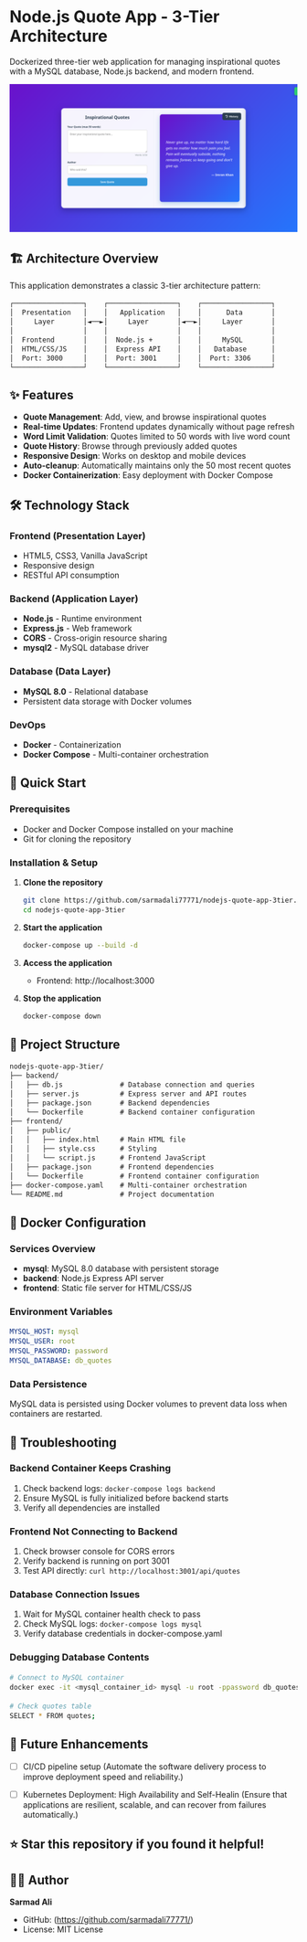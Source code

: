 # Node.js Quote App - 3-Tier Architecture

Dockerized three-tier web application for managing inspirational quotes with a MySQL database, Node.js backend, and modern frontend.


![Quote App Screenshot](https://raw.githubusercontent.com/sarmadali77771/nodejs-quote-app-3tier/refs/heads/main/Inspirational-Quotes.png)


## 🏗️ Architecture Overview

This application demonstrates a classic 3-tier architecture pattern:

```
┌─────────────────┐    ┌─────────────────┐    ┌─────────────────┐
│  Presentation   │    │   Application   │    │      Data       │
│     Layer       │◄──►│     Layer       │◄──►│     Layer       │
│                 │    │                 │    │                 │
│  Frontend       │    │  Node.js +      │    │     MySQL       │
│  HTML/CSS/JS    │    │  Express API    │    │   Database      │
│  Port: 3000     │    │  Port: 3001     │    │  Port: 3306     │
└─────────────────┘    └─────────────────┘    └─────────────────┘
```

## ✨ Features

- **Quote Management**: Add, view, and browse inspirational quotes
- **Real-time Updates**: Frontend updates dynamically without page refresh
- **Word Limit Validation**: Quotes limited to 50 words with live word count
- **Quote History**: Browse through previously added quotes
- **Responsive Design**: Works on desktop and mobile devices
- **Auto-cleanup**: Automatically maintains only the 50 most recent quotes
- **Docker Containerization**: Easy deployment with Docker Compose


## 🛠️ Technology Stack

### Frontend (Presentation Layer)
- HTML5, CSS3, Vanilla JavaScript
- Responsive design
- RESTful API consumption


### Backend (Application Layer)
- **Node.js** - Runtime environment
- **Express.js** - Web framework
- **CORS** - Cross-origin resource sharing
- **mysql2** - MySQL database driver


### Database (Data Layer)
- **MySQL 8.0** - Relational database
- Persistent data storage with Docker volumes

### DevOps
- **Docker** - Containerization
- **Docker Compose** - Multi-container orchestration

## 🚀 Quick Start

### Prerequisites
- Docker and Docker Compose installed on your machine
- Git for cloning the repository



### Installation & Setup

1. **Clone the repository**
   ```bash
   git clone https://github.com/sarmadali77771/nodejs-quote-app-3tier.git
   cd nodejs-quote-app-3tier
   ```

2. **Start the application**
   ```bash
   docker-compose up --build -d
   ```

3. **Access the application**
   - Frontend: http://localhost:3000
   

4. **Stop the application**
   ```bash
   docker-compose down
   ```

## 📁 Project Structure

```
nodejs-quote-app-3tier/
├── backend/
│   ├── db.js              # Database connection and queries
│   ├── server.js          # Express server and API routes
│   ├── package.json       # Backend dependencies
│   └── Dockerfile         # Backend container configuration
├── frontend/
│   ├── public/
│   │   ├── index.html     # Main HTML file
│   │   ├── style.css      # Styling
│   │   └── script.js      # Frontend JavaScript
│   ├── package.json       # Frontend dependencies
│   └── Dockerfile         # Frontend container configuration
├── docker-compose.yaml    # Multi-container orchestration
└── README.md              # Project documentation
```


## 🐳 Docker Configuration


### Services Overview
- **mysql**: MySQL 8.0 database with persistent storage
- **backend**: Node.js Express API server
- **frontend**: Static file server for HTML/CSS/JS


### Environment Variables
```yaml
MYSQL_HOST: mysql
MYSQL_USER: root
MYSQL_PASSWORD: password
MYSQL_DATABASE: db_quotes
```

### Data Persistence
MySQL data is persisted using Docker volumes to prevent data loss when containers are restarted.


## 🐛 Troubleshooting


### Backend Container Keeps Crashing
1. Check backend logs: `docker-compose logs backend`
2. Ensure MySQL is fully initialized before backend starts
3. Verify all dependencies are installed



### Frontend Not Connecting to Backend
1. Check browser console for CORS errors
2. Verify backend is running on port 3001
3. Test API directly: `curl http://localhost:3001/api/quotes`



### Database Connection Issues
1. Wait for MySQL container health check to pass
2. Check MySQL logs: `docker-compose logs mysql`
3. Verify database credentials in docker-compose.yaml



### Debugging Database Contents
```bash
# Connect to MySQL container
docker exec -it <mysql_container_id> mysql -u root -ppassword db_quotes

# Check quotes table
SELECT * FROM quotes;
```



## 🚦 Future Enhancements

- [ ] CI/CD pipeline setup
      (Automate the software delivery process to improve deployment speed and reliability.)
- [ ] Kubernetes Deployment: High Availability and Self-Healin
      (Ensure that applications are resilient, scalable, and can recover from failures automatically.)



## ⭐ Star this repository if you found it helpful!



## 👨‍💻 Author

**Sarmad Ali**
- GitHub: (https://github.com/sarmadali77771/)
- License: MIT License




